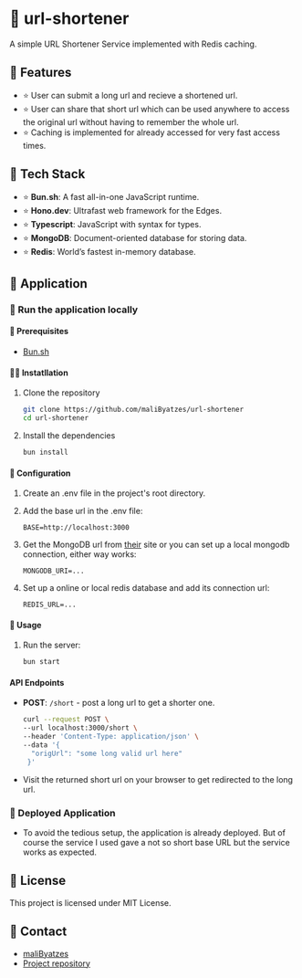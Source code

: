 # 🦋 url-shortener

A simple URL Shortener Service implemented with Redis caching.

## 🦇 Features

- ⭐ User can submit a long url and recieve a shortened url.
- ⭐ User can share that short url which can be used anywhere to access
the original url without having to remember the whole url.
- ⭐ Caching is implemented for already accessed for very fast access times.

## 🐎 Tech Stack

- ⭐ **Bun.sh**: A fast all-in-one JavaScript runtime.
- ⭐ **Hono.dev**: Ultrafast web framework for the Edges.
- ⭐ **Typescript**: JavaScript with syntax for types.
- ⭐ **MongoDB**: Document-oriented database for storing data.
- ⭐ **Redis**: World’s fastest in-memory database.

## 🐺 Application

### 🦅 Run the application locally

#### 🐝 Prerequisites

- [Bun.sh](https://bun.sh)

#### 🐻‍❄️ Instatllation

1. Clone the repository
   ```sh
   git clone https://github.com/maliByatzes/url-shortener
   cd url-shortener
   ```

2. Install the dependencies
   ```sh
   bun install
   ```

#### 🐸 Configuration

1. Create an .env file in the project's root directory.

2. Add the base url in the .env file:
   ```env
   BASE=http://localhost:3000
   ```

3. Get the MongoDB url from [their](https://cloud.mongodb.com/) site or you
   can set up a local mongodb connection, either way works:
   ```env
   MONGODB_URI=...
   ```

4. Set up a online or local redis database and add its connection url:
   ```env
   REDIS_URL=...
   ```

#### 🐗 Usage

1. Run the server:
   ```sh
   bun start
   ```

#### API Endpoints

- **POST**: `/short` - post a long url to get a shorter one.
  ```sh
  curl --request POST \
  --url localhost:3000/short \
  --header 'Content-Type: application/json' \
  --data '{
	"origUrl": "some long valid url here"
   }'
  ```

- Visit the returned short url on your browser to get redirected to the long url.

### 🦕 Deployed Application

- To avoid the tedious setup, the application is already deployed. But of course
the service I used gave a not so short base URL but the service works as expected.

## 🦝 License

This project is licensed under MIT License.

## 🦦 Contact

- [maliByatzes](mailto:malib2027@gmail.com)
- [Project repository](https://github.com/maliByatzes/url-shortener)
